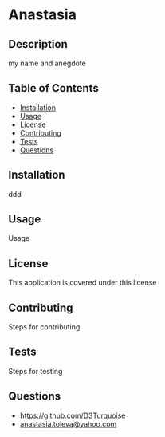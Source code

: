 
  # Anastasia
  
  ## Description
  my name and anegdote
  
  ## Table of Contents
  - [Installation](#installation)
  - [Usage](#usage)
  - [License](#license)
  - [Contributing](#contributing)
  - [Tests](#tests)
  - [Questions](#questions)
  
  
  ## Installation
  ddd
  
  ## Usage
  Usage
  
  ## License
  This application is covered under this license
  
  ## Contributing
  Steps for contributing
  
  ## Tests
  Steps for testing
  
  ## Questions
  - https://github.com/D3Turquoise 
  - anastasia.toleva@yahoo.com
  